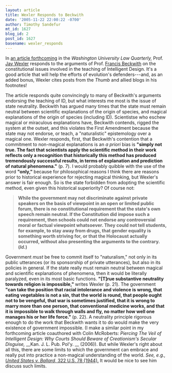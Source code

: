 ```yaml
---
layout: article
title: Wexler Responds to Beckwith
date: '2005-11-22 22:00:22 -0700'
author: Timothy Sandefur
mt_id: 1627
blog_id: 2
post_id: 1627
basename: wexler_responds
---
```

In <a href="http://papers.ssrn.com/sol3/papers.cfm?abstract_id=815604">an article forthcoming</a> in the <i>Washington University Law Quarterly,</i> Prof. <a href="http://www.jaywex.com/">Jay Wexler</a> responds to the arguments of Prof. <a href="http://homepage.mac.com/francis.beckwith/Menu3.html">Francis Beckwith</a> on the constitutional issues involved in the teaching of Intelligent Design. It's a good article that will help the efforts of evolution's defenders---and, as an added bonus, Wexler cites posts from the <i>Thumb</i> and allied blogs in his footnotes!


<!--more-->

The article responds quite convincingly to many of Beckwith's arguments endorsing the teaching of ID, but what interests me most is the issue of state neutrality. Beckwith has argued many times that the state must remain neutral between scientific explanations of the origin of species, and magical explanations of the origin of species (including ID). Scientistse who eschew magical or miraculous explanations have, Beckwith contends, rigged the system at the outset, and this violates the First Amendment because the state may not endorse, or teach, a "naturalistic" epistemology over a magical one. Wexler responds, first, that Beckwith's contention that a commitment to non-magical explanations is an <em>a priori </em>bias is <strong>"simply not true. The fact that scientists apply the scientific method in their work reflects only a recognition that historically this method has produced tremendously successful results, in terms of explanation and prediction of natural phenomena."</strong> (p. 7). I would probably quibble with the use of the word <strong>"only," </strong>because for philosophical reasons I think there are reasons prior to historical experience for rejecting magical thinking, but Wexler's answer is fair enough. So is the state forbidden from adopting the scientific method, even given this historical superiority? Of course not:

<blockquote><strong>While the government may not discriminate against private speakers on the basis of viewpoint in an open or limited public forum, there is no constitutional requirement that the state's own speech remain neutral. If the Constitution did impose such a requirement, then schools could not endorse any controversial moral or factual viewpoint whatsoever. They could not tell students, for example, to stay away from drugs, that gender equality is something worth striving for, or that the Holocaust actually occurred, without also presenting the arguments to the contrary. (<em>Id.</em>)</strong></blockquote>

Government <em>must </em>be free to commit itself to "naturalism," not only in its public utterances (or its sponsorship of private utterances), but also in its policies in general. If the state really must remain neutral between magical and scientific explanations of phenomena, then it would be literally paralyzed, even in its most basic functions. <strong>"[T]rue substantive neutrality towards religion is impossible," </strong>writes Wexler (p. 21). The government <strong>"can take the position that racial intolerance and violence is wrong, that eating vegetables is not a sin, that the world is round, that people ought not to be vengeful, that war is sometimes justified, that it is wrong to marry more than one person, that conventional medicine works, and that it is impossible to walk through walls and fly, no matter how well one manages his or her life force." </strong>(p. 22). A neutrality principle rigorous enough to do the work that Beckwith wants it to do would make the very existence of government impossible. (I make a similar point in my forthcoming article coauthored with Colin McRoberts:<em> Piercing The Veil of Intelligent Design: Why Courts Should Beware of Creationism's Secular Disguise,</em> __Kan. J. L. Pub. Pol'y. __ (2006)). But while Wexler's right about all this, there are some limits to which the government can embrace and really put into practice a non-magical understanding of the world. <em>See, e.g., <a href="http://caselaw.lp.findlaw.com/cgi-bin/getcase.pl?court=us&vol=322&invol=78">United States v. Ballard, </em>322 U.S. 78 (1944).</a> It would be nice to see him discuss such limits. 
